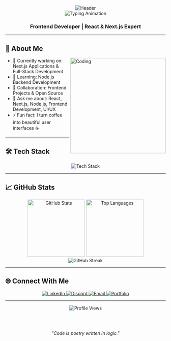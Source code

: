 <div align="center">
  <img src="https://i.pinimg.com/1200x/f5/31/40/f531407206fc06c9a5b9d3a3be9db0c9.jpg" alt="Header"/>
</div>

<div align="center">
<img src="https://readme-typing-svg.herokuapp.com?font=Fira+Code&weight=600&size=28&pause=1000&color=58A6FF&background=0D111700&center=true&vCenter=true&multiline=true&width=600&height=100&lines=Welcome+I'm+Kamal+Hosny;Frontend+Developer" alt="Typing Animation"/>

<h3>Frontend Developer | React & Next.js Expert</h3>
  
</div>

---

## 🚀 About Me

<img align="right" alt="Coding" width="300" src="https://i.pinimg.com/1200x/db/53/c7/db53c72a008309ba9028a4b576830ef5.jpg"/>

- 🔭 Currently working on: Next.js Applications & Full-Stack Development
- 🌱 Learning: Node.js Backend Development
- 👯 Collaboration: Frontend Projects & Open Source
- 💬 Ask me about: React, Next.js, Node.js, Frontend Development, UI/UX
- ⚡ Fun fact: I turn coffee into beautiful user interfaces ☕


---

## 🛠️ Tech Stack

<div align="center">
  <img src="https://skillicons.dev/icons?i=react,nextjs,typescript,javascript,tailwind,sass,html,css,vscode,git,github,figma&theme=dark" alt="Tech Stack"/>
</div>

---

## 📈 GitHub Stats

<div align="center">
  <img height="180em" src="https://github-readme-stats.vercel.app/api?username=kamal-hosny&show_icons=true&theme=tokyonight&include_all_commits=true&count_private=true&hide_border=true" alt="GitHub Stats"/>
  <img height="180em" src="https://github-readme-stats.vercel.app/api/top-langs/?username=kamal-hosny&layout=compact&theme=tokyonight&hide_border=true" alt="Top Languages"/>
</div>

<div align="center">
  <img src="https://github-readme-streak-stats.herokuapp.com/?user=kamal-hosny&theme=tokyonight&hide_border=true" alt="GitHub Streak"/>
</div>

---

## 🌐 Connect With Me

<div align="center">
  <a href="https://www.linkedin.com/in/kamal-hosny-681068295/">
    <img src="https://img.shields.io/badge/LinkedIn-0077B5?style=for-the-badge&logo=linkedin&logoColor=white" alt="LinkedIn"/>
  </a>
  <a href="https://discord.gg/kamalhosny">
    <img src="https://img.shields.io/badge/Discord-7289DA?style=for-the-badge&logo=discord&logoColor=white" alt="Discord"/>
  </a>
  <a href="mailto:kamal.hosny@example.com">
    <img src="https://img.shields.io/badge/Email-D14836?style=for-the-badge&logo=gmail&logoColor=white" alt="Email"/>
  </a>
  <a href="https://portfolio-kamalhosny.vercel.app">
    <img src="https://img.shields.io/badge/Portfolio-000000?style=for-the-badge&logo=vercel&logoColor=white" alt="Portfolio"/>
  </a>
</div>

---

<div align="center">
  <img src="https://komarev.com/ghpvc/?username=kamal-hosny&style=for-the-badge&color=58a6ff" alt="Profile Views"/>
  
  <br><br>
  
  <i>"Code is poetry written in logic."</i>
  
</div>











